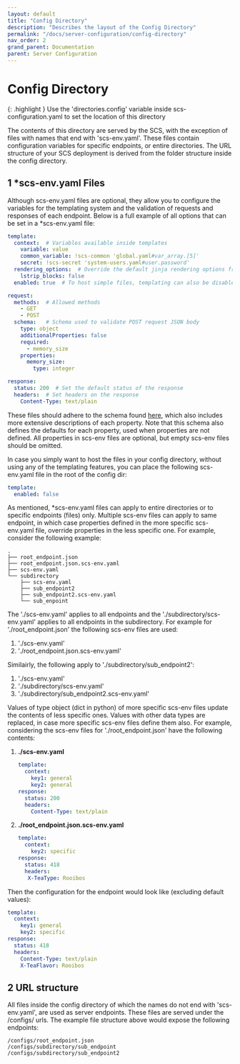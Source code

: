 ```yaml
---
layout: default
title: "Config Directory"
description: "Describes the layout of the Config Directory"
permalink: "/docs/server-configuration/config-directory"
nav_order: 2
grand_parent: Documentation
parent: Server Configuration
---
```

# Config Directory

{: .highlight }
Use the 'directories.config' variable inside scs-configuration.yaml to set
the location of this directory

The contents of this directory are served by the SCS, with the exception of
files with names that end with 'scs-env.yaml'. These files contain
configuration variables for specific endpoints, or entire directories.
The URL structure of your SCS deployment is derived from the folder structure
inside the config directory.

## 1 *scs-env.yaml Files
Although scs-env.yaml files are optional, they allow you to configure the
variables for the templating system and the validation of requests and
responses of each endpoint. Below is a full example of all options that can be
set in a *scs-env.yaml file:
```yaml
template:
  context:  # Variables available inside templates
    variable: value
    common_variable: !scs-common 'global.yaml#var_array.[5]'
    secret: !scs-secret 'system-users.yaml#user.password'
  rendering_options:  # Override the default jinja rendering options from scs-configuration.yaml
    lstrip_blocks: false
  enabled: true  # To host simple files, templating can also be disabled

request:
  methods:  # Allowed methods
    - GET
    - POST
  schema:   # Schema used to validate POST request JSON body
    type: object
    additionalProperties: false
    required:
      - memory_size
    properties:
      memory_size:
        type: integer

response:
  status: 200  # Set the default status of the response
  headers:  # Set headers on the response
    Content-Type: text/plain
```
These files should adhere to the schema found [here](https://github.com/simple-configuration-server/simple-configuration-server/blob/master/scs/schemas/scs-env.yaml),
which also includes more extensive descriptions of each property. Note that
this schema also defines the defaults for each property, used when properties
are not defined. All properties in scs-env files are optional, but empty
scs-env files should be omitted.

In case you simply want to host the files in your config directory,
without using any of the templating features, you can place the
following scs-env.yaml file in the root of the config dir:
```yaml
template:
  enabled: false
```

As mentioned, *scs-env.yaml files can apply to entire directories or to
specific endpoints (files) only. Multiple scs-env files can apply to same
endpoint, in which case properties defined in the more specific scs-env.yaml
file, override properties in the less specific one. For example, consider the
following example:
```
.
├── root_endpoint.json
├── root_endpoint.json.scs-env.yaml
├── scs-env.yaml
└── subdirectory
    ├── scs-env.yaml
    ├── sub_endpoint2
    ├── sub_endpoint2.scs-env.yaml
    └── sub_enpoint
```
The './scs-env.yaml' applies to all endpoints and the './subdirectory/scs-env.yaml'
applies to all endpoints in the subdirectory. For example for
'./root_endpoint.json' the following scs-env files are used:
1. './scs-env.yaml'
2. './root_endpoint.json.scs-env.yaml'

Similairly, the following apply to './subdirectory/sub_endpoint2':
1. './scs-env.yaml'
2. './subdirectory/scs-env.yaml'
3. './subdirectory/sub_endpoint2.scs-env.yaml'

Values of type object (dict in python) of more specific scs-env files update
the contents of less specific ones. Values with other data types are replaced,
in case more specific scs-env files define them also. For example, considering
the scs-env files for './root_endpoint.json' have the following contents:
1. **./scs-env.yaml**
   ```yaml
   template:
     context:
       key1: general
       key2: general
   response:
     status: 200
     headers:
       Content-Type: text/plain
   ```
2. **./root_endpoint.json.scs-env.yaml**
   ```yaml
   template:
     context:
       key2: specific
   response:
     status: 418
     headers:
      X-TeaType: Rooibos
   ```

Then the configuration for the endpoint would look like (excluding default values):
```yaml
template:
  context:
    key1: general
    key2: specific
response:
  status: 418
  headers:
    Content-Type: text/plain
    X-TeaFlavor: Rooibos
```

## 2 URL structure
All files inside the config directory of which the names do not end with
'scs-env.yaml', are used as server endpoints. These files are served under the
/configs/ urls. The example file structure above would expose
the following endpoints:
```
/configs/root_endpoint.json
/configs/subdirectory/sub_endpoint
/configs/subdirectory/sub_endpoint2
```
